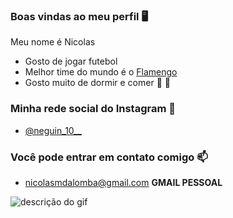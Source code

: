 ### Boas vindas  ao meu perfil 🖥️
  
  Meu nome é Nicolas

- Gosto de jogar futebol
- Melhor time do mundo é o [Flamengo](https://www.youtube.com/watch?v=vpdFip3Es0o)
- Gosto muito de dormir e comer 🛌 🍔
  
### Minha rede social do Instagram 📱

- [@neguin_10__](https://www.instagram.com/@neguin_10__)

### Você pode entrar em contato comigo 📫

- nicolasmdalomba@gmail.com **GMAIL PESSOAL**

![descrição do gif](https://media.giphy.com/media/fYShkq3n7c7LeQxodc/giphy.gif)
